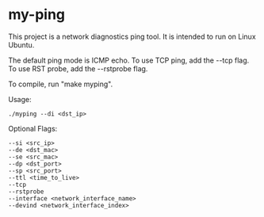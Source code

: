 # my-ping
This project is a network diagnostics ping tool. It is intended to run on Linux Ubuntu.

The default ping mode is ICMP echo. To use TCP ping, add the --tcp flag. To use RST probe, add the --rstprobe flag.

To compile, run "make myping".

Usage:

    ./myping --di <dst_ip>

Optional Flags:  

    --si <src_ip> 
    --de <dst_mac>
    --se <src_mac>
    --dp <dst_port>
    --sp <src_port>
    --ttl <time_to_live>
    --tcp
    --rstprobe
    --interface <network_interface_name>
    --devind <network_interface_index>
